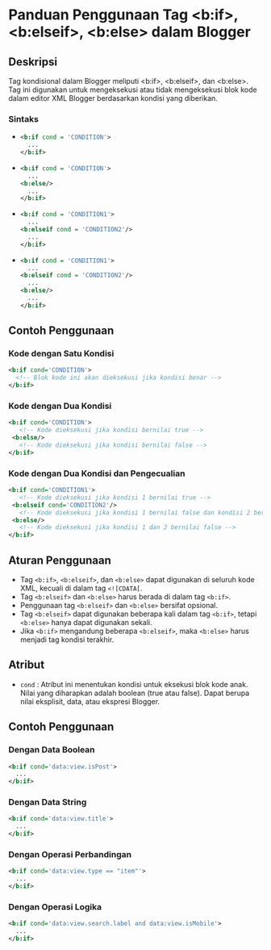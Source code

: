 # Panduan Penggunaan Tag <b:if>, <b:elseif>, <b:else> dalam Blogger

## Deskripsi
Tag kondisional dalam Blogger meliputi <b:if>, <b:elseif>, dan <b:else>. Tag ini digunakan untuk mengeksekusi atau tidak mengeksekusi blok kode dalam editor XML Blogger berdasarkan kondisi yang diberikan.

### Sintaks

- ```xml
  <b:if cond = 'CONDITION'>
    ...
  </b:if>
  ```
- ```xml
  <b:if cond = 'CONDITION'>
    ...
  <b:else/>
    ...
  </b:if>
  ```

- ```xml
  <b:if cond = 'CONDITION1'>
    ...
  <b:elseif cond = 'CONDITION2'/>
    ...
  </b:if>
  ```
- ```xml
  <b:if cond = 'CONDITION1'>
    ...
  <b:elseif cond = 'CONDITION2'/>
    ...
  <b:else/>
    ...
  </b:if>
  ```

## Contoh Penggunaan
### Kode dengan Satu Kondisi
```xml
<b:if cond='CONDITION'>
  <!-- Blok kode ini akan dieksekusi jika kondisi benar -->
</b:if>
```
### Kode dengan Dua Kondisi
```xml
<b:if cond='CONDITION'>
   <!-- Kode dieksekusi jika kondisi bernilai true -->
 <b:else/>
   <!-- Kode dieksekusi jika kondisi bernilai false -->
</b:if>
```
### Kode dengan Dua Kondisi dan Pengecualian
```xml
<b:if cond='CONDITION1'>
   <!-- Kode dieksekusi jika kondisi 1 bernilai true -->
 <b:elseif cond='CONDITION2'/>
   <!-- Kode dieksekusi jika kondisi 1 bernilai false dan kondisi 2 bernilai true -->
 <b:else/>
   <!-- Kode dieksekusi jika kondisi 1 dan 2 bernilai false -->
</b:if>
```
## Aturan Penggunaan
+ Tag `<b:if>`, `<b:elseif>`, dan `<b:else>` dapat digunakan di seluruh kode XML, kecuali di dalam tag `<![CDATA[`.
+ Tag `<b:elseif>` dan `<b:else>` harus berada di dalam tag `<b:if>`.
+ Penggunaan tag `<b:elseif>` dan `<b:else>` bersifat opsional.
+ Tag `<b:elseif>` dapat digunakan beberapa kali dalam tag `<b:if>`, tetapi `<b:else>` hanya dapat digunakan sekali.
+ Jika `<b:if>` mengandung beberapa `<b:elseif>`, maka `<b:else>` harus menjadi tag kondisi terakhir.

## Atribut
+ `cond` : Atribut ini menentukan kondisi untuk eksekusi blok kode anak. Nilai yang diharapkan adalah boolean (true atau false). Dapat berupa nilai eksplisit, data, atau ekspresi Blogger.

## Contoh Penggunaan
### Dengan Data Boolean
```xml
<b:if cond='data:view.isPost'>
  ...
</b:if>
```
### Dengan Data String
```xml
<b:if cond='data:view.title'>
  ...
</b:if>
```
### Dengan Operasi Perbandingan
```xml
<b:if cond='data:view.type == "item"'>
  ...
</b:if>
```
### Dengan Operasi Logika
```xml
<b:if cond='data:view.search.label and data:view.isMobile'>
  ...
</b:if>
```

